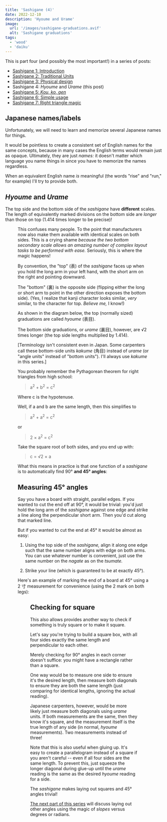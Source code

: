 ```yaml
---
title: 'Sashigane (4)'
date: 2022-12-10
description: 'Hyoume and Urame'
image:
  url: '/images/sashigane-graduations.avif'
  alt: 'Sashigane graduations'
tags:
  - 'wood'
  - 'daiku'
---
```


<script>
   import Kanji from "$lib/components/Kanji.svelte";
   import Figure from "$lib/components/Figure.svelte";

  import sashiGrads from "./sashigane-graduations.jpeg";
  import strikingFortyFive from "./striking-fortyfive.jpeg";
</script>

This is part four (and possibly the most important!) in a series of posts:

- [Sashigane 1: Introduction](/blog/sashigane-1)
- [Sashigane 2: Traditional Units](/blog/sashigane-2)
- [Sashigane 3: Physical design](/blog/sashigane-3)
- Sashigane 4: _Hyoume_ and _Urame_ (this post)
- [Sashigane 5: _Kou,_ _ko,_ _gen_](/blog/sashigane-5)
- [Sashigane 6: Simple usage](/blog/sashigane-6)
- [Sashigane 7: Right triangle magic](/blog/sashigane-7)

## Japanese names/labels

Unfortunately, we will need to learn and memorize several Japanese names for
things.

It would be pointless to create a consistent set of English names for
the same concepts, because in many cases the English terms would remain just as opaque.
Ultimately, they are just _names:_ it doesn't matter which language you name
things in since you have to memorize the names regardless.

When an equivalent English name _is_ meaningful (the words "rise" and "run," for
example) I'll try to provide both.

## _Hyoume_ and _Urame_

The top side and the bottom side of the _sashigane_ have **different** scales.
The length of equivalently marked divisions on the bottom side are _longer_ than
those on top (1.414 times longer to be precise)!

<Figure src={sashiGrads} caption="Sashigane graduations" />

This confuses many people. To the point that manufacturers now also make them
available with identical scales on both sides. This is a crying shame _because
the two bottom secondary scale allows an amazing number of complex layout tasks to be
performed with ease._ Seriously, this is where the magic happens!

By convention, the "top" (<Kanji client:load furigana="おもて"
romaji="omote">表</Kanji>) of the _sashigane_ faces up when you hold the long arm
in your left hand, with the short arm on the right and pointing downward.

The "bottom" (<Kanji client:load furigana="うら" romaji="ura">裏</Kanji>) is
the opposite side (flipping either the long or short arm to point in the other
direction exposes the bottom side). (Yes, I realize that kanji character looks
similar, _very_ similar, to the character for top. _Believe me,_ I know!)

As shown in the diagram below, the top (normally sized) graduations are called
_hyoume_ <Kanji client:load furigana="ひょうめ" romaji="hyoume">(表目)</Kanji>.

The bottom side graduations, or _urame_ <Kanji client:load furigana="うらめ"
romaji="urame">(裏目)</Kanji>, however, are &radic;2 times longer (the top side
lengths multiplied by 1.414).

[Terminology isn't consistent
even in Japan. Some carpenters call these bottom-side units _kakume_ (<Kanji
client:load furigana="かくめ" romaji="kakume">角目</Kanji>) instead of _urame_
(or "angle units" instead of "bottom units"). I'll always use _kakume_ in
this series.]

You probably remember the Pythagorean theorem for right triangles from high
school:

> a<sup>2</sup> + b<sup>2</sup> = c<sup>2</sup>

Where c is the hypotenuse.

Well, if a and b are the same length, then this simplifies to

> a<sup>2</sup> + a<sup>2</sup> = c<sup>2</sup>

or

> 2 &times; a<sup>2</sup> = c<sup>2</sup>

Take the square root of both sides, and you end up with:

> c = &radic;2 &times; a

What this means in practice is that one function of a _sashigane_ is to
automatically find 90° **and 45° angles**:

## Measuring 45° angles

Say you have a board with straight, parallel edges. If you wanted to cut the end
off at 90°, it would be trivial: you'd just hold the long arm of the _sashigane_
against one edge and strike a line along the perpendicular short arm. Then you'd
cut along that marked line.

But if you wanted to cut the end at 45° it would be almost as easy:

1. Using the top side of the _sashigane,_ align it along one edge such that the
   same number aligns with edge on both arms. You can use whatever number is
   convenient, just use the same number on the _nagate_ as on the _tsumate._

2. Strike your line (which is guaranteed to be at exactly 45°).

Here's an example of marking the end of a board at 45° using a 2 寸 measurement
for convenience (using the 2 mark on both legs):

<Figure src={strikingFortyFive} caption="Striking a 45° line at the end of a board" />

## Checking for square

This also allows provides another way to check if something is truly square or
to make it square.

Let's say you're trying to build a square box, with all four sides exactly the
same length and perpendicular to each other.

Merely checking for 90° angles in each corner doesn't suffice: you might have a
rectangle rather than a square.

One way would be to measure one side to ensure it's the desired length, then
measure both diagonals to ensure they are both the same length (just comparing
for identical lengths, ignoring the actual reading).

Japanese carpenters, however, would be more likely just measure both diagonals
using _urame_ units. If both measurements are the same, then they know it's
square, and the measurement itself is the true length of any side (in normal,
_hyoume_ measurements). Two measurements instead of three!

Note that this is also useful when gluing up. It's easy to create a
parallelogram instead of a square if you aren't careful -- even if all four
sides are the same length. To prevent this, just squeeze the longer diagonal
during glue-up until the _urame_ reading is the same as the desired _hyoume_
reading for a side.

The _sashigane_ makes laying out squares and 45° angles trivial!

[The next part of this series](/blog/sashigane-5/) will discuss laying out other
angles using the magic of _slopes_ versus degrees or radians.
